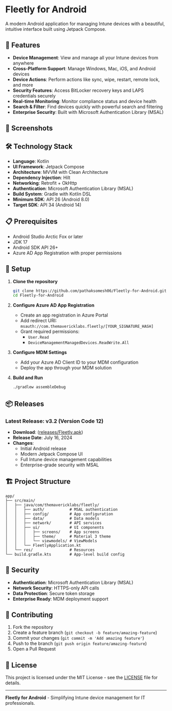 # Fleetly for Android

A modern Android application for managing Intune devices with a beautiful, intuitive interface built using Jetpack Compose.

## 🚀 Features

- **Device Management**: View and manage all your Intune devices from anywhere
- **Cross-Platform Support**: Manage Windows, Mac, iOS, and Android devices
- **Device Actions**: Perform actions like sync, wipe, restart, remote lock, and more
- **Security Features**: Access BitLocker recovery keys and LAPS credentials securely
- **Real-time Monitoring**: Monitor compliance status and device health
- **Search & Filter**: Find devices quickly with powerful search and filtering
- **Enterprise Security**: Built with Microsoft Authentication Library (MSAL)

## 📱 Screenshots



## 🛠️ Technology Stack

- **Language**: Kotlin
- **UI Framework**: Jetpack Compose
- **Architecture**: MVVM with Clean Architecture
- **Dependency Injection**: Hilt
- **Networking**: Retrofit + OkHttp
- **Authentication**: Microsoft Authentication Library (MSAL)
- **Build System**: Gradle with Kotlin DSL
- **Minimum SDK**: API 26 (Android 8.0)
- **Target SDK**: API 34 (Android 14)

## 📋 Prerequisites

- Android Studio Arctic Fox or later
- JDK 17
- Android SDK API 26+
- Azure AD App Registration with proper permissions

## 🔧 Setup

1. **Clone the repository**
   ```bash
   git clone https://github.com/pathaksomesh06/Fleetly-for-Android.git
   cd Fleetly-for-Android
   ```

2. **Configure Azure AD App Registration**
   - Create an app registration in Azure Portal
   - Add redirect URI: `msauth://com.themavericklabs.fleetly/[YOUR_SIGNATURE_HASH]`
   - Grant required permissions:
     - `User.Read`
     - `DeviceManagementManagedDevices.ReadWrite.All`

3. **Configure MDM Settings**
   - Add your Azure AD Client ID to your MDM configuration
   - Deploy the app through your MDM solution

4. **Build and Run**
   ```bash
   ./gradlew assembleDebug
   ```

## 📦 Releases

### Latest Release: v3.2 (Version Code 12)

- **Download**: ([releases/Fleetly.apk](https://github.com/pathaksomesh06/Fleetly-for-Android/releases/tag/v))
- **Release Date**: July 16, 2024
- **Changes**:
  - Initial Android release
  - Modern Jetpack Compose UI
  - Full Intune device management capabilities
  - Enterprise-grade security with MSAL

## 🏗️ Project Structure

```
app/
├── src/main/
│   ├── java/com/themavericklabs/fleetly/
│   │   ├── auth/           # MSAL authentication
│   │   ├── config/         # App configuration
│   │   ├── data/           # Data models
│   │   ├── network/        # API services
│   │   ├── ui/             # UI components
│   │   │   ├── screens/    # App screens
│   │   │   ├── theme/      # Material 3 theme
│   │   │   └── viewmodels/ # ViewModels
│   │   └── FleetlyApplication.kt
│   └── res/                # Resources
└── build.gradle.kts        # App-level build config
```

## 🔐 Security

- **Authentication**: Microsoft Authentication Library (MSAL)
- **Network Security**: HTTPS-only API calls
- **Data Protection**: Secure token storage
- **Enterprise Ready**: MDM deployment support

## 🤝 Contributing

1. Fork the repository
2. Create a feature branch (`git checkout -b feature/amazing-feature`)
3. Commit your changes (`git commit -m 'Add amazing feature'`)
4. Push to the branch (`git push origin feature/amazing-feature`)
5. Open a Pull Request

## 📄 License

This project is licensed under the MIT License - see the [LICENSE](LICENSE) file for details.

---

**Fleetly for Android** - Simplifying Intune device management for IT professionals. 
